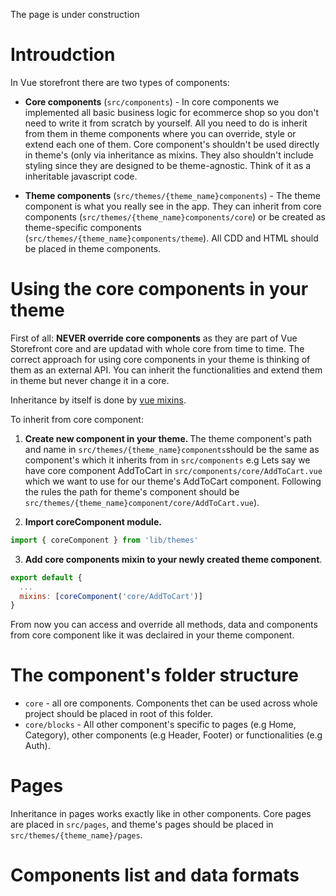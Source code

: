 The page is under construction

# Introudction

In Vue storefront there are two types of components:

* <strong>Core components</strong> (`src/components`) - In core components we implemented all basic business logic for ecommerce shop so you don't need to write it from scratch by yourself. All you need to do is inherit from them in theme components where you can override, style or extend each one of them. Core component's shouldn't be used directly in theme's (only via inheritance as mixins. They also shouldn't include styling since they are designed to be theme-agnostic. Think of it as a inheritable javascript code.

* <strong>Theme components</strong> (`src/themes/{theme_name}components`) - The theme component is what you really see in the app. They can inherit from core components (`src/themes/{theme_name}components/core`) or be created as theme-specific components (`src/themes/{theme_name}components/theme`). All CDD and HTML should be placed in theme components.

# Using the core components in your theme

First of all: <strong>NEVER override core components</strong> as they are part of Vue Storefront core and are updatad with whole core from time to time. The correct approach for using core components in your theme is thinking of them as an external API. You can inherit the functionalities and extend them in theme but never change it in a core.

Inheritance by itself is done by [vue mixins](https://vuejs.org/v2/guide/mixins.html).

To inherit from core component:

1. <strong>Create new component in your theme. </strong> The theme component's path and name in `src/themes/{theme_name}components`should be the same as component's which it inherits from in `src/components` e.g Lets say we have core component AddToCart in `src/components/core/AddToCart.vue` which we want to use for our theme's AddToCart component. Following the rules the path for theme's component should be `src/themes/{theme_name}component/core/AddToCart.vue`). 

2. <strong>Import coreComponent module.</strong>
```javascript
import { coreComponent } from 'lib/themes'
```
3. <strong>Add core components mixin to your newly created theme component</strong>.
```javascript
export default {
  ...
  mixins: [coreComponent('core/AddToCart')]
}
```
From now you can access and override all methods, data and components from core component like it was declaired in your theme component.

# The component's folder structure

* `core` - all ore components. Components thet can be used across whole project should be placed in root of this folder. 
* `core/blocks` - All other component's specific to pages (e.g Home, Category), other components (e.g Header, Footer) or functionalities (e.g Auth).

# Pages

Inheritance in pages works exactly like in other components. Core pages are placed in `src/pages`, and theme's pages should be placed in `src/themes/{theme_name}/pages`.

# Components list and data formats

